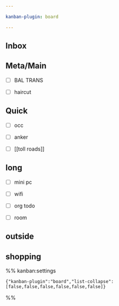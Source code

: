 ```yaml
---

kanban-plugin: board

---
```


## Inbox



## Meta/Main

- [ ] BAL TRANS
- [ ] haircut


## Quick

- [ ] occ
- [ ] anker
- [ ] [[toll roads]]


## long

- [ ] mini pc
- [ ] wifi
- [ ] org todo
- [ ] room


## outside



## shopping





%% kanban:settings
```
{"kanban-plugin":"board","list-collapse":[false,false,false,false,false,false]}
```
%%
